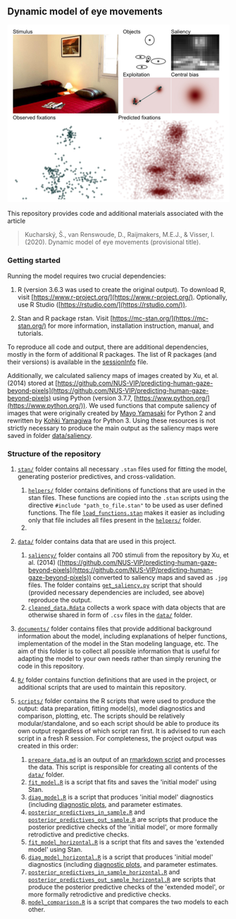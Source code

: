 ## Dynamic model of eye movements

![](figures/fit_model/in_sample/xy/1251.jpg)

This repository provides code and additional materials associated with the article 
> Kucharský, Š., van Renswoude, D., Raijmakers, M.E.J., & Visser, I. (2020). Dynamic model of eye movements (provisional title).

### Getting started

Running the model requires two crucial dependencies:

1. R (version 3.6.3 was used to create the original output). To download R, visit [https://www.r-project.org/](https://www.r-project.org/). Optionally, use R Studio ([https://rstudio.com/](https://rstudio.com/)).

2. Stan and R package rstan. Visit [https://mc-stan.org/](https://mc-stan.org/) for more information, installation instruction, manual, and tutorials.


To reproduce all code and output, there are additional dependencies, mostly in the form of additional R packages. The list of R packages (and their versions) is available in the [sessionInfo](sessionInfo) file.

Additionally, we calculated saliency maps of images created by Xu, et al. (2014) stored at [https://github.com/NUS-VIP/predicting-human-gaze-beyond-pixels](https://github.com/NUS-VIP/predicting-human-gaze-beyond-pixels) using Python (version 3.7.7, [https://www.python.org/](https://www.python.org/)). We used functions that compute saliency of images that were originally created by [Mayo Yamasaki](https://github.com/mayoyamasaki/saliency-map) for Python 2 and rewritten by [Kohki Yamagiwa](https://github.com/tamanobi/saliency-map) for Python 3. Using these resources is not strictly necessary to produce the main output as the saliency maps were saved in folder [data/saliency](data/saliency/).

### Structure of the repository

1. [`stan/`](stan/) folder contains all necessary `.stan` files used for fitting the model, generating posterior predictives, and cross-validation.
	1. [`helpers/`](stan/helpers) folder contains definitions of functions that are used in the stan files. These functions are copied into the `.stan` scripts using the directive `#include "path_to_file.stan"` to be used as user defined functions. The file [`load_functions.stan`](stan/helpers/load_functions.stan) makes it easier as including only that file includes all files present in the [`helpers/`](stan/helpers) folder.
	2. 

2. [`data/`](data/) folder contains data that are used in this project.
	1. [`saliency/`](data/saliency/) folder contains all 700 stimuli from the repository by Xu, et al. (2014) ([https://github.com/NUS-VIP/predicting-human-gaze-beyond-pixels](https://github.com/NUS-VIP/predicting-human-gaze-beyond-pixels)) converted to saliency maps and saved as `.jpg` files. The folder contains [`get_saliency.py`](data/saliency/get_saliency.py) script that should (provided necessary dependencies are included, see above) reproduce the output.
	2. [`cleaned_data.Rdata`](data/cleanded_data.Rdata) collects a work space with data objects that are otherwise shared in form of `.csv` files in the [`data/`](data/) folder.

3. [`documents/`](documents/) folder contains files that provide additional background information about the model, including explanations of helper functions, implementation of the model in the Stan modeling language, etc. The aim of this folder is to collect all possible information that is useful for adapting the model to your own needs rather than simply reruning the code in this repository.

4. [`R/`](R/) folder contains function definitions that are used in the project, or additional scripts that are used to maintain this repository.

5. [`scripts/`](scripts/) folder contains the R scripts that were used to produce the output: data preparation, fitting model(s), model diagnostics and comparison, plotting, etc. The scripts should be relatively modular/standalone, and so each script should be able to produce its own output regardless of which script ran first. It is advised to run each script in a fresh R session. For completeness, the project output was created in this order:
	1. [`prepare_data.md`](scripts/prepare_data.md) is an output of an [rmarkdown script](scripts/prepare_data.Rmd) and processes the data. This script is responsible for creating all contents of the [`data/`](data/) folder.
	2. [`fit_model.R`](scripts/fit_model.R) is a script that fits and saves the 'initial model' using Stan.
	3. [`diag_model.R`](scripts/diag_model.R) is a script that produces 'initial model' diagnostics (including [diagnostic plots](figures/fit_model/par_diagnostics), and parameter estimates.
	4. [`posterior_predictives_in_sample.R`](scripts/posterior_predictives_in_sample.R) and [`posterior_predictives_out_sample.R`](scripts/posterior_predictives_out_sample.R) are scripts that produce the posterior predictive checks of the 'initial model', or more formally retrodictive and predictive checks.
	5. [`fit_model_horizontal.R`](scripts/fit_model_horizontal.R) is a script that fits and saves the 'extended model' using Stan.
	6. [`diag_model_horizontal.R`](scripts/diag_model_horizontal.R) is a script that produces 'initial model' diagnostics (including [diagnostic plots](figures/fit_model_horizontal/par_diagnostics), and parameter estimates.
	7. [`posterior_predictives_in_sample_horizontal.R`](scripts/posterior_predictives_in_sample_horizontal.R) and [`posterior_predictives_out_sample_horizontal.R`](scripts/posterior_predictives_out_sample_horizontal.R) are scripts that produce the posterior predictive checks of the 'extended model', or more formally retrodictive and predictive checks.
	8. [`model_comparison.R`](scripts/model_comparison.R) is a script that compares the two models to each other.